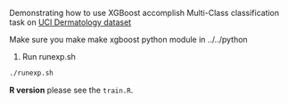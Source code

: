 Demonstrating how to use XGBoost accomplish Multi-Class classification task on [UCI Dermatology dataset](https://archive.ics.uci.edu/ml/datasets/Dermatology)

Make sure you make make xgboost python module in ../../python

1. Run runexp.sh
```bash
./runexp.sh
```

**R version** please see the `train.R`.
